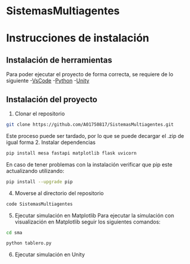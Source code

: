 # SistemasMultiagentes

# Instrucciones de instalación

## Instalación de herramientas
Para poder ejecutar el proyecto de forma correcta, se requiere de lo siguiente 
-[VsCode](code.visualstudio.com)
-[Python](python.org)
-[Unity](unity.com)

## Instalación del proyecto
1. Clonar el repositorio 
```bash 
git clone https://github.com/A01750817/SistemasMultiagentes.git
``` 
Este proceso puede ser tardado, por lo que se puede decargar el .zip de igual forma 
2. Instalar dependencias
```bash
pip install mesa fastapi matplotlib flask uvicorn
```
En caso de tener problemas con la instalación verificar que pip este actualizando utilizando:
```bash
pip install --upgrade pip
```
4. Moverse al directorio del repositorio
```bash
code SistemasMultiagentes
```
5. Ejecutar simulación en Matplotlib
Para ejecutar la simulación con visualización en Matplotlib seguir los siguientes comandos:
```bash
cd sma
```
```bash
python tablero.py
```
6. Ejecutar simulación en Unity
